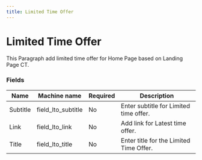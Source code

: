 ```yaml
---
title: Limited Time Offer
---
```


# Limited Time Offer

This Paragraph add limited time offer for Home Page based on Landing Page CT.

### Fields

| Name  | Machine name | Required | Description |
| ------------- | ------------- | ------------- | ------------- |
| Subtitle | field_lto_subtitle | No | Enter subtitle for Limited time offer. |
| Link | field_lto_link | No | Add link for Latest time offer. |
| Title | field_lto_title | No | Enter title for the Limited Time Offer. |)
